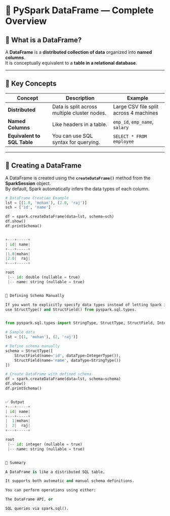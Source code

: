 # 🧠 PySpark DataFrame — Complete Overview

## 📘 What is a DataFrame?

A **DataFrame** is a **distributed collection of data** organized into **named columns**.  
It is conceptually equivalent to a **table in a relational database**.

---

## 🔹 Key Concepts

| Concept | Description | Example |
|----------|--------------|----------|
| **Distributed** | Data is split across multiple cluster nodes. | Large CSV file split across 4 machines |
| **Named Columns** | Like headers in a table. | `emp_id`, `emp_name`, `salary` |
| **Equivalent to SQL Table** | You can use SQL syntax for querying. | `SELECT * FROM employee` |

---

## 🔹 Creating a DataFrame

A DataFrame is created using the **`createDataFrame()`** method from the **SparkSession** object.  
By default, Spark automatically infers the data types of each column.

```python
# DataFrame Creation Example
lst = [(1.0, 'mohan'), (2.0, 'raj')]
sch = ['id', 'name']

df = spark.createDataFrame(data=lst, schema=sch)
df.show()
df.printSchema()


+---+-----+
| id| name|
+---+-----+
|1.0|mohan|
|2.0|  raj|
+---+-----+

root
 |-- id: double (nullable = true)
 |-- name: string (nullable = true)


🔹 Defining Schema Manually

If you want to explicitly specify data types instead of letting Spark infer them,
use StructType() and StructField() from pyspark.sql.types.


from pyspark.sql.types import StringType, StructType, StructField, IntegerType

# Sample data
lst = [(1, 'mohan'), (2, 'raj')]

# Define schema manually
schema = StructType([
    StructField(name='id', dataType=IntegerType()),
    StructField(name='name', dataType=StringType())
])

# Create DataFrame with defined schema
df = spark.createDataFrame(data=lst, schema=schema)
df.show()
df.printSchema()


✅ Output
+---+-----+
| id| name|
+---+-----+
|  1|mohan|
|  2|  raj|
+---+-----+

root
 |-- id: integer (nullable = true)
 |-- name: string (nullable = true)


🔹 Summary

A DataFrame is like a distributed SQL table.

It supports both automatic and manual schema definitions.

You can perform operations using either:

The DataFrame API, or

SQL queries via spark.sql().

